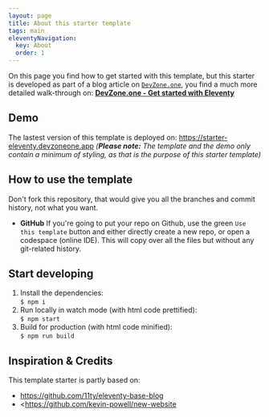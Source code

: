 ```yaml
---
layout: page
title: About this starter template
tags: main
eleventyNavigation:
  key: About
  order: 1
---
```


On this page you find how to get started with this template, but this
starter is developed as part of a blog article on [`DevZone.one`](https://devzone.one), you find a much more detailed walk-through on:
[**DevZone.one - Get started with Eleventy**](https://devzone.one/posts/get-started-with-eleventy)

## Demo

The lastest version of this template is deployed on:
<https://starter-eleventy.devzoneone.app>
_(**Please note:** The template and the demo only contain a minimum of styling, as that is the purpose of this starter template)_

## How to use the template

Don't fork this repository, that would give you all the branches and
commit history, not what you want.

- **GitHub** If you're going to put your repo on Github, use the green
  `Use this template` button and either directly create a new repo, or
  open a codespace (online IDE). This will copy over all the files but without any git-related history.

## Start developing

1. Install the dependencies:<br>
   `$ npm i`
2. Run locally in watch mode (with html code prettified):<br>
   `$ npm start`
3. Build for production (with html code minified):<br>
   `$ npm run build`

## Inspiration & Credits

This template starter is partly based on:

- <https://github.com/11ty/eleventy-base-blog>
- <https://github.com/kevin-powell/new-website
